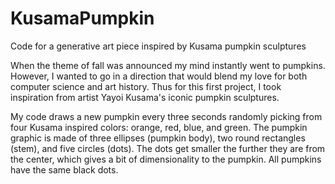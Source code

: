 # KusamaPumpkin
Code for a generative art piece inspired by Kusama pumpkin sculptures

When the theme of fall was announced my mind instantly went to pumpkins. However, I wanted to go in a direction that would blend my love for both computer science and art history. Thus for this first project, I took inspiration from artist Yayoi Kusama's iconic pumpkin sculptures. 

My code draws a new pumpkin every three seconds randomly picking from four Kusama inspired colors: orange, red, blue, and green. The pumpkin graphic is made of three ellipses (pumpkin body), two round rectangles (stem), and five circles (dots). The dots get smaller the further they are from the center, which gives a bit of dimensionality to the pumpkin. All pumpkins have the same black dots. 


